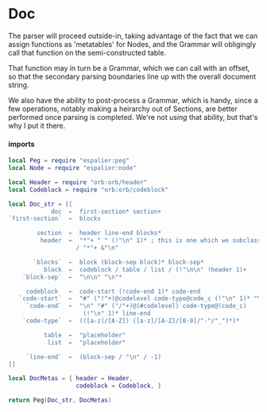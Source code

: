 # Doc

The parser will proceed outside-in, taking advantage of the fact that we can
assign functions as 'metatables' for Nodes, and the Grammar will obligingly
call that function on the semi-constructed table.


That function may in turn be a Grammar, which we can call with an offset, so
that the secondary parsing boundaries line up with the overall document
string.


We also have the ability to post-process a Grammar, which is handy, since a
few operations, notably making a heirarchy out of Sections, are better
performed once parsing is completed.  We're not _using_ that ability, but
that's why I put it there.


#### imports

```lua
local Peg = require "espalier:peg"
local Node = require "espalier:node"
```
```lua
local Header = require "orb:orb/header"
local Codeblock = require "orb:orb/codeblock"
```
```lua
local Doc_str = [[
            doc  ←  first-section* section+
`first-section`  ←  blocks

        section  ←  header line-end blocks*
         header  ←  "*"+ " " (!"\n" 1)* ; this is one which we subclass
                   / "*"+ &"\n"

       `blocks`  ←  block (block-sep block)* block-sep*
          block  ←  codeblock / table / list / (!"\n\n" !header 1)+
    `block-sep`  ←  "\n\n" "\n"*

     codeblock   ←  code-start (!code-end 1)* code-end
   `code-start`  ←  "#" ("!"+)@codelevel code-type@code_c (!"\n" 1)* "\n"
     `code-end`  ←  "\n" "#" ("/"+)@(#codelevel) code-type@(code_c)
                     (!"\n" 1)* line-end
    `code-type`  ←  (([a-z]/[A-Z]) ([a-z]/[A-Z]/[0-9]/"-"/"_")*)*

          table  ←  "placeholder"
           list  ←  "placeholder"

     `line-end`  ←  (block-sep / "\n" / -1)
]]
```
```lua
local DocMetas = { header = Header,
                   codeblock = Codeblock, }
```
```lua
return Peg(Doc_str, DocMetas)
```
